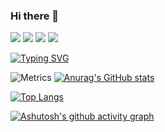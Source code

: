 ### Hi there 👋

<!--
**NeeDKK/NeeDKK** is a ✨ _special_ ✨ repository because its `README.md` (this file) appears on your GitHub profile.

Here are some ideas to get you started:

- 🔭 I’m currently working on ...
- 🌱 I’m currently learning ...
- 👯 I’m looking to collaborate on ...
- 🤔 I’m looking for help with ...
- 💬 Ask me about ...
- 📫 How to reach me: ...
- 😄 Pronouns: ...
- ⚡ Fun fact: ...
-->
<p>
<img src="https://img.shields.io/static/v1?label=Program&message=Golang&color=blue"/>
<img src="https://img.shields.io/static/v1?label=Program&message=Java&color=critical"/>
<a href="https://blog.csdn.net/weixin_44070999?spm=1000.2115.3001.5343"><img src="https://img.shields.io/static/v1?label=Blog&message=CSDN&color=yellow"/></a>
<img src="https://visitor-badge.glitch.me/badge?page_id=github.com/NeeDKK&right_color=red" />
</p>

<a href="https://git.io/typing-svg"><img src="https://readme-typing-svg.demolab.com?font=Zen+Dots&duration=2000&pause=500&center=true&vCenter=true&multiline=true&width=435&height=100&lines=fmt.Println(%22I'm+NeeDKK%F0%9F%98%88!%22);%E4%BD%A0%E4%BB%8A%E5%A4%A9%E6%91%B8%E9%B1%BC%E4%BA%86%E5%90%97?" alt="Typing SVG" /></a>

![Metrics](https://metrics.lecoq.io/NeeDKK?template=classic&introduction=1&isocalendar=1&base=header%2C%20activity%2C%20community%2C%20repositories%2C%20metadata&base.indepth=false&base.hireable=false&base.skip=false&isocalendar=false&isocalendar.duration=half-year&introduction=false&introduction.title=true&config.timezone=Asia%2FShanghai)
[![Anurag's GitHub stats](https://github-readme-stats-needkk.vercel.app/api?username=NeeDKK&show_icons=true&theme=highcontrast)](https://github.com/anuraghazra/github-readme-stats)

[![Top Langs](https://github-readme-stats-needkk.vercel.app/api/top-langs/?username=NeeDKK&theme=noctis_minimus)](https://github.com/anuraghazra/github-readme-stats)

[![Ashutosh's github activity graph](https://github-readme-activity-graph.cyclic.app/graph?username=NeeDKK&theme=github-compact)](https://github.com/NeeDKK/github-readme-activity-graph)